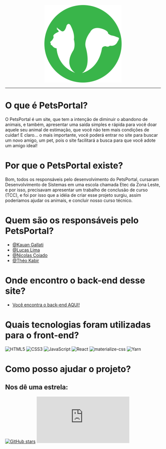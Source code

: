 <div align="center">
  <img src="src/images/Logo.svg " alt="LogoPetsPortal" width="250"/>
  
  ***
  
</div>

<div align="left">

 # O que é PetsPortal?

 <p> O PetsPortal é um site, que tem a intenção de diminuir o abandono de animais, e também, apresentar uma saída simples e rápida para você doar aquele seu animal de estimação, que você não tem mais condições de cuidar! E claro... o mais importante, você poderá entrar no site para buscar um novo amigo, um pet, pois o site facilitará a busca para que você adote um amigo ideal! </p>
 
  # Por que o PetsPortal existe?
  
  <p>Bom, todos os responsáveis pelo desenvolvimento do PetsPortal, cursaram Desenvolvimento de Sistemas em uma escola chamada Etec da Zona Leste, e por isso, precisavam apresentar um trabalho de conclusão de curso (TCC), e foi por isso que a idéia de criar esse projeto surgiu, assim poderíamos ajudar os animais, e concluir nosso curso técnico. </p>
  
  # Quem são os responsáveis pelo PetsPortal?
   * [@Kauan Gallati](https://www.instagram.com/_gallati_/)
   * [@Lucas Lima](https://github.com/LucasAna2)
   * [@Nicolas Coiado](https://github.com/NicolasCoiado)
   * [@Théo Kabir](https://github.com/theokabir)
   
  # Onde encontro o back-end desse site?
  * [Você encontra o back-end AQUI!](https://github.com/theokabir/TCC-Pets-Portal-API)
 
  # Quais tecnologias foram utilizadas para o front-end?
 
   ![HTML5](https://img.shields.io/badge/html5-%23E34F26.svg?style=for-the-badge&logo=html5&logoColor=white)
   ![CSS3](https://img.shields.io/badge/css3-%231572B6.svg?style=for-the-badge&logo=css3&logoColor=white)
   ![JavaScript](https://img.shields.io/badge/javascript-%23323330.svg?style=for-the-badge&logo=javascript&logoColor=%23F7DF1E)
   ![React](https://img.shields.io/badge/react-%2320232a.svg?style=for-the-badge&logo=react&logoColor=%2361DAFB)
   ![materialize-css](https://img.shields.io/badge/-materialize--css-ff69b4?style=for-the-badge&logo=materialize--css&logoColor=white)
   ![Yarn](https://img.shields.io/badge/yarn-%232C8EBB.svg?style=for-the-badge&logo=yarn&logoColor=white)
   
   # Como posso ajudar o projeto?
   
   ## Nos dê uma estrela:
   
   [![GitHub stars](https://img.shields.io/github/stars/Naereen/StrapDown.js.svg?style=social&label=Star&maxAge=2592000)](https://github.com/NicolasCoiado/TCC-Pets-Portal-FrontEnd)
   [![GitHub stars](https://badgen.net/github/stars/Naereen/Strapdown.js)](https://github.com/NicolasCoiado/TCC-Pets-Portal-FrontEnd)
   
   </div>
